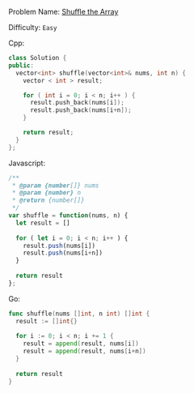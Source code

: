 Problem Name: [Shuffle the Array](https://leetcode.com/problems/shuffle-the-array/)

Difficulty: `Easy`

Cpp:

```cpp
class Solution {
public:
  vector<int> shuffle(vector<int>& nums, int n) {
    vector < int > result;

    for ( int i = 0; i < n; i++ ) {
      result.push_back(nums[i]);
      result.push_back(nums[i+n]);
    }

    return result;
  }
};
```

Javascript:

```js
/**
 * @param {number[]} nums
 * @param {number} n
 * @return {number[]}
 */
var shuffle = function(nums, n) {
  let result = []
    
  for ( let i = 0; i < n; i++ ) {
    result.push(nums[i])
    result.push(nums[i+n])
  }
    
  return result
};
```

Go:

```go
func shuffle(nums []int, n int) []int {
  result := []int{}
    
  for i := 0; i < n; i += 1 {
    result = append(result, nums[i])
    result = append(result, nums[i+n])
  }
    
  return result
}
```
